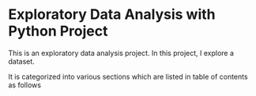 # Exploratory Data Analysis with Python Project


This is an exploratory data analysis project. In this project, I explore a dataset.

It is categorized into various sections which are listed in table of contents as follows




